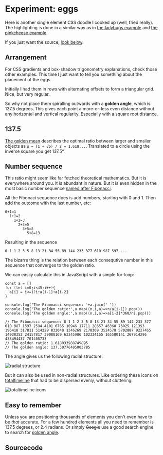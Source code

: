 <!--
  date: 2025-03-29
  modified: 2025-03-29
  slug: experiment-eggs
  type: post
  categories: code, JavaScript
  tags: cool shit
  thumbnail: experiments/eggs_screenshot_2025-04-11_212339_cpmdsn.jpg
  description: Single element eggs
  related: experiment-*
-->

# Experiment: eggs

Here is another single element CSS doodle I cooked up (well, fried really).
The highlighting is done in a similar way as in [the ladybugs example](/experiment-ladybugs) and [the pinkcheese example](/experiment-pinkcheese).

If you just want the source; [look below](#sourcecode).


## Arrangement

For CSS gradients and box-shadow trigonometry explanations, check those other examples. This time I just want to tell you something about the placement of the eggs.

Initially I had them in rows with alternating offsets to form a triangular grid. Nice, but very regular.

So why not place them spiralling outwards with a **golden angle**, which is 137.5 degrees. This gives each point a more-or-less even distance without any horizontal and vertical regularity. Especially with a square root distance.   


## 137.5

[The golden mean](https://en.m.wikipedia.org/wiki/Golden_ratio) describes the optimal ratio between larger and smaller objects as `φ = (1 + √5) / 2 ≈ 1.618...`. Translated to a circle using the inverse square you get 137.5°.


## Number sequence

This ratio might seem like far fetched theoretical mathematics. But it is everywhere around you. It is abundant in nature. But it is even hidden in the most basic number sequence [named after Fibonacci](https://en.m.wikipedia.org/wiki/Fibonacci_sequence).

All the Fibonaci sequence does is add numbers, starting with 0 and 1. Then add the outcome with the last number, etc:

```
0+1=1
  1+1=2
    1+2=3
      2+3=5
        3+5=8
          5+8=13
```

Resulting in the sequence

```
0 1 1 2 3 5 8 13 21 34 55 89 144 233 377 610 987 597 ... 
```

The bizarre thing is the relation between each consequtive number in this sequence that converges to the golden ratio.

We can easily calculate this in JavaScript with a simple for-loop:

```
const a = []
for (let i=0;i<45;i++){
  a[i] = i<=1?i:a[i-1]+a[i-2]
}

console.log('The Fibonacci sequence: '+a.join(' '))
console.log('The golden ratio:',a.map((n,i,a)=>n/a[i-1]).pop())
console.log('The golden angle:',a.map((n,i,a)=>a[i-2]*360/n).pop())

// The Fibonacci sequence: 0 1 1 2 3 5 8 13 21 34 55 89 144 233 377 610 987 1597 2584 4181 6765 10946 17711 28657 46368 75025 121393 196418 317811 514229 832040 1346269 2178309 3524578 5702887 9227465 14930352 24157817 39088169 63245986 102334155 165580141 267914296 433494437 701408733
// The golden ratio: 1.618033988749895
// The golden angle: 137.50776405003785
```

The angle gives us the following radial structure:

![radial structure](https://res.cloudinary.com/dn1rmdjs5/image/upload/v1744926739/rv/Screenshot_20250417-234441_Edited.jpg)

But it can also be used in non-radial structures. Like ordering these icons on [totaltimeline](https://totaltimeline.org/-793.97Ma/2025) that had to be dispersed evenly, without cluttering.

![totaltimeline icons](https://res.cloudinary.com/dn1rmdjs5/image/upload/v1744928215/rv/Screenshot_20250417-235608_Edited.jpg?f)


## Easy to remember

Unless you are positioning thousands of elements you don't even have to be *that* accurate. For a few hundred elements all you need to remember is 137.5 degrees, or 2.4 radians. Or simply ~~Google~~ use a good search engine to search for [golden angle](https://kagi.com/search?q=golden+angle).


## Sourcecode

<pre><code data-language="html" data-src="/static/html/eggs.html"></code></pre>


